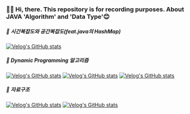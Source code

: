 ### 👋🏻 Hi, there. This repository is for recording purposes. About JAVA 'Algorithm' and 'Data Type'😊

##### 📁 시간복잡도와 공간복잡도(feat.java의 HashMap)<br>
[![Velog's GitHub stats](https://velog-readme-stats.vercel.app/api/badge?name=Time,Space-Complexity)](https://velog.io/@jnissi92/codingtestreview1)

##### 📁 Dynamic Programming 알고리즘<br>
[![Velog's GitHub stats](https://velog-readme-stats.vercel.app/api/badge?name=DynamicProgramming1)](https://velog.io/@jnissi92/DynamicProgramming1)
[![Velog's GitHub stats](https://velog-readme-stats.vercel.app/api/badge?name=DynamicProgramming2)](https://velog.io/@jnissi92/DynamicProgrammin2)
[![Velog's GitHub stats](https://velog-readme-stats.vercel.app/api/badge?name=DynamicProgramming3)](https://velog.io/@jnissi92/DynamicProgramming2)

##### 📁 자료구조<br>
[![Velog's GitHub stats](https://velog-readme-stats.vercel.app/api/badge?name=DataStructure1)](https://velog.io/@jnissi92/boj2504)
[![Velog's GitHub stats](https://velog-readme-stats.vercel.app/api/badge?name=DataStructure2)](https://velog.io/@jnissi92/boj1406-i3pwwfxm)
